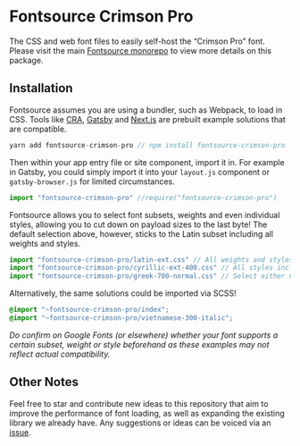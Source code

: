# Fontsource Crimson Pro

The CSS and web font files to easily self-host the “Crimson Pro” font. Please visit the main [Fontsource monorepo](https://github.com/DecliningLotus/fontsource) to view more details on this package.

## Installation

Fontsource assumes you are using a bundler, such as Webpack, to load in CSS. Tools like [CRA](https://create-react-app.dev/), [Gatsby](https://www.gatsbyjs.org/) and [Next.js](https://nextjs.org/) are prebuilt example solutions that are compatible.

```javascript
yarn add fontsource-crimson-pro // npm install fontsource-crimson-pro
```

Then within your app entry file or site component, import it in. For example in Gatsby, you could simply import it into your `layout.js` component or `gatsby-browser.js` for limited circumstances.

```javascript
import "fontsource-crimson-pro" //require("fontsource-crimson-pro")
```

Fontsource allows you to select font subsets, weights and even individual styles, allowing you to cut down on payload sizes to the last byte! The default selection above, however, sticks to the Latin subset including all weights and styles.

```javascript
import "fontsource-crimson-pro/latin-ext.css" // All weights and styles included.
import "fontsource-crimson-pro/cyrillic-ext-400.css" // All styles included.
import "fontsource-crimson-pro/greek-700-normal.css" // Select either normal or italic.
```

Alternatively, the same solutions could be imported via SCSS!

```scss
@import "~fontsource-crimson-pro/index";
@import "~fontsource-crimson-pro/vietnamese-300-italic";
```

_Do confirm on Google Fonts (or elsewhere) whether your font supports a certain subset, weight or style beforehand as these examples may not reflect actual compatibility._

## Other Notes

Feel free to star and contribute new ideas to this repository that aim to improve the performance of font loading, as well as expanding the existing library we already have. Any suggestions or ideas can be voiced via an [issue](https://github.com/DecliningLotus/fontsource/issues).

